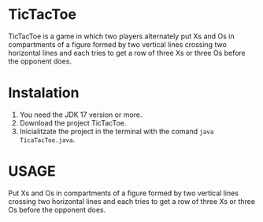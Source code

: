 # TicTacToe

TicTacToe is a game in which two players alternately put Xs and Os in compartments of a figure formed by two vertical lines crossing two horizontal lines and each tries to get a row of three Xs or three Os before the opponent does.

# Instalation

1. You need the JDK 17 version or more.
2. Download the project TicTacToe.
3. Inicialitzate the project in the terminal with the comand `java TicaTacToe.java`.

# USAGE

Put Xs and Os in compartments of a figure formed by two vertical lines crossing two horizontal lines and each tries to get a row of three Xs or three Os before the opponent does.
